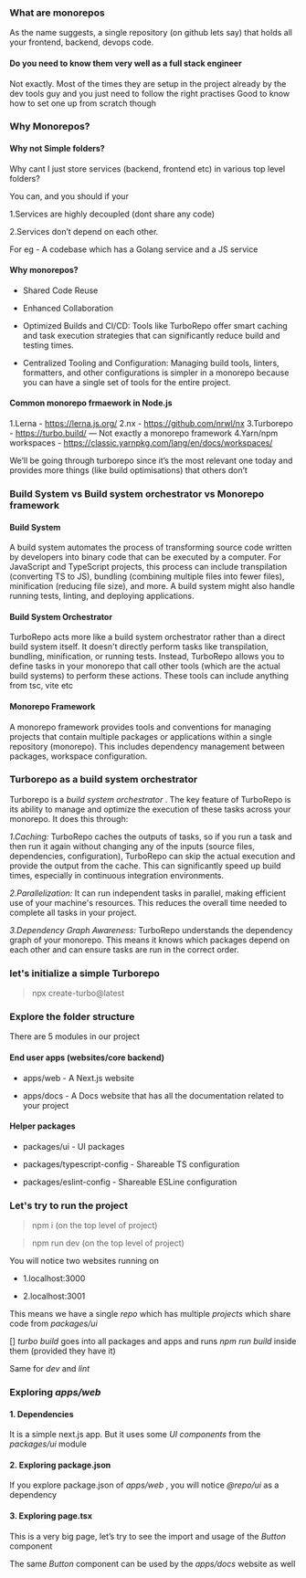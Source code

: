 
### What are monorepos

As the name suggests, a single repository (on github lets say) that holds all your frontend, backend, devops code.

#### Do you need to know them very well as a full stack engineer

Not exactly. Most of the times they are setup in the project already by the dev tools guy and you just need to follow the right practises
Good to know how to set one up from scratch though

### Why Monorepos?

#### Why not Simple folders?

Why cant I just store services (backend, frontend etc) in various top level folders?

You can, and you should if your

 1.Services are highly decoupled (dont share any code)

 2.Services don’t depend on each other.

For eg - A codebase which has a Golang service and a JS service

#### Why monorepos?

 - Shared Code Reuse

 - Enhanced Collaboration

 - Optimized Builds and CI/CD: Tools like TurboRepo offer smart caching and task execution strategies that can significantly reduce build and testing times.

 - Centralized Tooling and Configuration: Managing build tools, linters, formatters, and other configurations is simpler in a monorepo because you can have a single set of tools for the entire project. 

#### Common monorepo frmaework in Node.js

1.Lerna - https://lerna.js.org/
2.nx - https://github.com/nrwl/nx
3.Turborepo - https://turbo.build/ — Not exactly a monorepo framework
4.Yarn/npm workspaces - https://classic.yarnpkg.com/lang/en/docs/workspaces/
 
We’ll be going through turborepo since it’s the most relevant one today and provides more things (like build optimisations) that others don’t


### Build System vs Build system orchestrator vs Monorepo framework

#### Build System

A build system automates the process of transforming source code written by developers into binary code that can be executed by a computer. For JavaScript and TypeScript projects, this process can include transpilation (converting TS to JS), bundling (combining multiple files into fewer files), minification (reducing file size), and more. A build system might also handle running tests, linting, and deploying applications.

#### Build System Orchestrator

TurboRepo acts more like a build system orchestrator rather than a direct build system itself. It doesn't directly perform tasks like transpilation, bundling, minification, or running tests. Instead, TurboRepo allows you to define tasks in your monorepo that call other tools (which are the actual build systems) to perform these actions. 
These tools can include anything from tsc, vite etc


#### Monorepo Framework

A monorepo framework provides tools and conventions for managing projects that contain multiple packages or applications within a single repository (monorepo). This includes dependency management between packages, workspace configuration.
 

### Turborepo as a build system orchestrator 


Turborepo is a *build system orchestrator* . 
The key feature of TurboRepo is its ability to manage and optimize the execution of these tasks across your monorepo. It does this through:

*1.Caching:* TurboRepo caches the outputs of tasks, so if you run a task and then run it again without changing any of the inputs (source files, dependencies, configuration), TurboRepo can skip the actual execution and provide the output from the cache. This can significantly speed up build times, especially in continuous integration environments.

*2.Parallelization:* It can run independent tasks in parallel, making efficient use of your machine's resources. This reduces the overall time needed to complete all tasks in your project.

*3.Dependency Graph Awareness:* TurboRepo understands the dependency graph of your monorepo. This means it knows which packages depend on each other and can ensure tasks are run in the correct order.


### let's initialize a simple Turborepo

 > npx create-turbo@latest

### Explore the folder structure

There are 5 modules in our project

#### End user apps (websites/core backend)

 - apps/web - A Next.js website

 - apps/docs - A Docs website that has all the documentation related to your project

#### Helper packages

 - packages/ui - UI packages 

 - packages/typescript-config - Shareable TS configuration

 - packages/eslint-config - Shareable ESLine configuration 
 
### Let's try to run the project 

 > npm i (on the top level of project)

 > npm run dev (on the top level of project)

 
You will notice two websites running on 

 - 1.localhost:3000

 - 2.localhost:3001

This means we have a single *repo* which has multiple *projects* which share code from *packages/ui*

[] *turbo build* goes into all packages and apps and runs *npm run build* inside them (provided they have it)

Same for *dev* and *lint*
 
### Exploring *apps/web*

#### 1. Dependencies

It is a simple next.js app. But it uses some *UI components* from the *packages/ui* module

#### 2. Exploring package.json

If you explore package.json of *apps/web* , you will notice *@repo/ui* as a dependency

#### 3. Exploring page.tsx

This is a very big page, let’s try to see the import and usage of the *Button* component


The same *Button* component can be used by the *apps/docs* website as well

